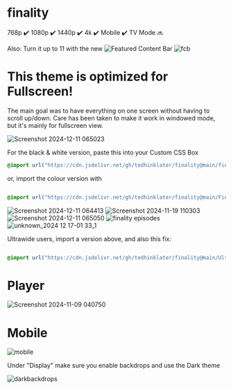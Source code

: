 # finality 
768p :heavy_check_mark: 1080p :heavy_check_mark: 1440p :heavy_check_mark: 4k :heavy_check_mark: Mobile :heavy_check_mark: TV Mode :soon:

Also: Turn it up to 11 with the new ![Featured Content Bar](https://github.com/tedhinklater/Jellyfin-Featured-Content-Bar) 
![fcb](https://github.com/user-attachments/assets/cc67f2b1-7067-44c9-b789-6b1b420d50f2)

# This theme is optimized for Fullscreen! 
The main goal was to have everything on one screen without having to scroll up/down.
Care has been taken to make it work in windowed mode, but it's mainly for fullscreen view.

![Screenshot 2024-12-11 065023](https://github.com/user-attachments/assets/2028e8be-0190-47c8-804e-4ea2fd4c1a2c)

For the black & white version, paste this into your Custom CSS Box

```css
@import url("https://cdn.jsdelivr.net/gh/tedhinklater/finality@main/finality.css");

```

or, import the colour version with

```css

@import url("https://cdn.jsdelivr.net/gh/tedhinklater/finality@main/Finality-Coloured.css");

```

![Screenshot 2024-12-11 064413](https://github.com/user-attachments/assets/657fb2df-40dd-42ee-b4d1-5b1691010b4d)
![Screenshot 2024-11-19 110303](https://i.imgur.com/S5Pgjip.png)
![Screenshot 2024-12-11 065050](https://github.com/user-attachments/assets/957fed52-2749-46f5-bd7c-8d75565d52f2)
![finality episodes](https://github.com/user-attachments/assets/139e219c-a431-467f-b393-184cf7e045d8)
![unknown_2024 12 17-01 33_1](https://github.com/user-attachments/assets/e8e6f142-f4c1-48fe-9784-b725fe19cea3)

Ultrawide users, import a version above, and also this fix: 

```css

@import url("https://cdn.jsdelivr.net/gh/tedhinklater/finality@main/UltrawideFix.css");

```

# Player 
![Screenshot 2024-11-09 040750](https://github.com/user-attachments/assets/8569475b-c90d-4a42-8f5e-aea786a78105)

# Mobile
![mobile](https://github.com/tedhinklater/finality/assets/66086488/a0fb2aec-2794-4d68-b96c-9a144844729a)

Under "Display" make sure you enable backdrops and use the Dark theme

![darkbackdrops](https://github.com/user-attachments/assets/b69b1143-22c1-48df-b8e5-5aaa1869a97f)
